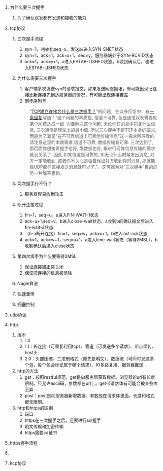 1. 为什么要三次握手
   
   1. 为了确认双发都有发送和接收的能力
   
2. tcp协议

   1. 三次握手流程

      1. syn=1，初始化seq=x。发送端进入SYN-SNET状态
      2. syn=1，ack=1，ack=x+1，seq=y。服务器端处于SYN-RCVID状态
      3. ack=1，ack=y+1。a进入ESTAB-LISHED状态。b收到确认后，也进入ESTAB-LISHED状态

   2. 为什么需要三次握手

      1. 客户端多次发送syn的请求报文，如果发送网络拥堵，有可能出现旧连接比新连接先到达服务器的情况，有可能出现连接覆盖
      2. 同步序列号

      > “[TCP建立连接为什么是三次握手？](https://link.zhihu.com/?target=https%3A//groups.google.com/d/topic/pongba/kF6O7-MFxM0/discussion)”的问题，在众多回复中，有[一条回复](https://link.zhihu.com/?target=https%3A//groups.google.com/d/msg/pongba/kF6O7-MFxM0/5S7zIJ4yqKUJ)写道：“这个问题的本质是, 信道不可靠, 但是通信双发需要就某个问题达成一致. 而要解决这个问题,  无论你在消息中包含什么信息, 三次通信是理论上的最小值. 所以三次握手不是TCP本身的要求, 而是为了满足"在不可靠信道上可靠地传输信息"这一需求所导致的. 请注意这里的本质需求,信道不可靠, 数据传输要可靠. 三次达到了, 那后面你想接着握手也好, 发数据也好, 跟进行可靠信息传输的需求就没关系了. 因此,如果信道是可靠的, 即无论什么时候发出消息, 对方一定能收到, 或者你不关心是否要保证对方收到你的消息, 那就能像UDP那样直接发送消息就可以了.”。这可视为对“三次握手”目的的另一种解答思路。

   3. 两次握手行不行？

      1. 服务器容易收到攻击

   4. 断开连接过程

      1. fin=1，seq=u。a进入FIN-WAIT-1状态
      2. ack=u+1,seq=v。b进入close-wait状态。a收到b的确认报文后进入fin-wait-2状态
      3. （b-a断开连接）fin=1，seq=w，ack=u+1。b进入last-ack状态
      4. ack=1，ack=w+1，seq=u+1。a进入time-wait状态（等待2MSL）。b收到确认后进入close状态

   5. 第四次挥手为什么要等待2MSL

      1. 保证连接被正常关闭
      2. 保证旧连接的信息被清除

   6. Nagle算法

   7. 快速重传

   8. 拥塞控制

3. udp协议

4. http
   1. 版本
      1. 1.0
      2. 1.1：长连接（可重复利用tcp）、管道（可发送多个请求）、断点续传、host头
      3. 2.0：头部压缩、二进制格式（原先是明文）、数据流（可同时发送多个包，每个包会标记属于哪个请求）、IO多路复用、服务器推送
   2. http的方法
      1. get：按照restful规范，get是向服务器获取数据。浏览器的url有长度限制。只允许ascii码，参数都在url上。get带请求体有可能会被某些库丢弃
      2. post：post是向服务器新增数据。参数放在请求体里面，长度和格式都无限制。
   3. http和https的区别
      1. 端口
      2. https在三次握手之后，还要进行ssl握手
      3. 明文传输和加密传输
      4. https需要ca证书
4. https握手流程
   
5. 

6. kcp协议
